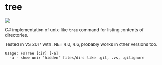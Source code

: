 # tree

![](https://i.imgur.com/PqOPdjp.png)

C# implementation of unix-like `tree` command for listing contents of directories.

Tested in VS 2017 with .NET 4.0, 4.6, probably works in other versions too.

```
Usage: FsTree [dir] [-a]
  -a - show unix 'hidden' files/dirs like .git, .vs, .gitignore
```
